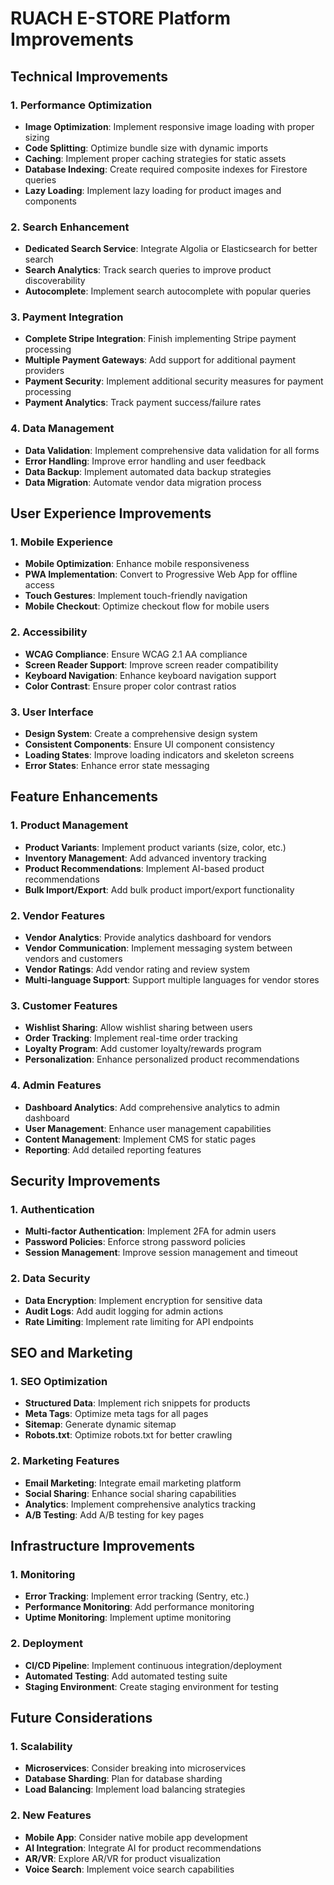 # RUACH E-STORE Platform Improvements

## Technical Improvements

### 1. Performance Optimization
- **Image Optimization**: Implement responsive image loading with proper sizing
- **Code Splitting**: Optimize bundle size with dynamic imports
- **Caching**: Implement proper caching strategies for static assets
- **Database Indexing**: Create required composite indexes for Firestore queries
- **Lazy Loading**: Implement lazy loading for product images and components

### 2. Search Enhancement
- **Dedicated Search Service**: Integrate Algolia or Elasticsearch for better search
- **Search Analytics**: Track search queries to improve product discoverability
- **Autocomplete**: Implement search autocomplete with popular queries

### 3. Payment Integration
- **Complete Stripe Integration**: Finish implementing Stripe payment processing
- **Multiple Payment Gateways**: Add support for additional payment providers
- **Payment Security**: Implement additional security measures for payment processing
- **Payment Analytics**: Track payment success/failure rates

### 4. Data Management
- **Data Validation**: Implement comprehensive data validation for all forms
- **Error Handling**: Improve error handling and user feedback
- **Data Backup**: Implement automated data backup strategies
- **Data Migration**: Automate vendor data migration process

## User Experience Improvements

### 1. Mobile Experience
- **Mobile Optimization**: Enhance mobile responsiveness
- **PWA Implementation**: Convert to Progressive Web App for offline access
- **Touch Gestures**: Implement touch-friendly navigation
- **Mobile Checkout**: Optimize checkout flow for mobile users

### 2. Accessibility
- **WCAG Compliance**: Ensure WCAG 2.1 AA compliance
- **Screen Reader Support**: Improve screen reader compatibility
- **Keyboard Navigation**: Enhance keyboard navigation support
- **Color Contrast**: Ensure proper color contrast ratios

### 3. User Interface
- **Design System**: Create a comprehensive design system
- **Consistent Components**: Ensure UI component consistency
- **Loading States**: Improve loading indicators and skeleton screens
- **Error States**: Enhance error state messaging

## Feature Enhancements

### 1. Product Management
- **Product Variants**: Implement product variants (size, color, etc.)
- **Inventory Management**: Add advanced inventory tracking
- **Product Recommendations**: Implement AI-based product recommendations
- **Bulk Import/Export**: Add bulk product import/export functionality

### 2. Vendor Features
- **Vendor Analytics**: Provide analytics dashboard for vendors
- **Vendor Communication**: Implement messaging system between vendors and customers
- **Vendor Ratings**: Add vendor rating and review system
- **Multi-language Support**: Support multiple languages for vendor stores

### 3. Customer Features
- **Wishlist Sharing**: Allow wishlist sharing between users
- **Order Tracking**: Implement real-time order tracking
- **Loyalty Program**: Add customer loyalty/rewards program
- **Personalization**: Enhance personalized product recommendations

### 4. Admin Features
- **Dashboard Analytics**: Add comprehensive analytics to admin dashboard
- **User Management**: Enhance user management capabilities
- **Content Management**: Implement CMS for static pages
- **Reporting**: Add detailed reporting features

## Security Improvements

### 1. Authentication
- **Multi-factor Authentication**: Implement 2FA for admin users
- **Password Policies**: Enforce strong password policies
- **Session Management**: Improve session management and timeout

### 2. Data Security
- **Data Encryption**: Implement encryption for sensitive data
- **Audit Logs**: Add audit logging for admin actions
- **Rate Limiting**: Implement rate limiting for API endpoints

## SEO and Marketing

### 1. SEO Optimization
- **Structured Data**: Implement rich snippets for products
- **Meta Tags**: Optimize meta tags for all pages
- **Sitemap**: Generate dynamic sitemap
- **Robots.txt**: Optimize robots.txt for better crawling

### 2. Marketing Features
- **Email Marketing**: Integrate email marketing platform
- **Social Sharing**: Enhance social sharing capabilities
- **Analytics**: Implement comprehensive analytics tracking
- **A/B Testing**: Add A/B testing for key pages

## Infrastructure Improvements

### 1. Monitoring
- **Error Tracking**: Implement error tracking (Sentry, etc.)
- **Performance Monitoring**: Add performance monitoring
- **Uptime Monitoring**: Implement uptime monitoring

### 2. Deployment
- **CI/CD Pipeline**: Implement continuous integration/deployment
- **Automated Testing**: Add automated testing suite
- **Staging Environment**: Create staging environment for testing

## Future Considerations

### 1. Scalability
- **Microservices**: Consider breaking into microservices
- **Database Sharding**: Plan for database sharding
- **Load Balancing**: Implement load balancing strategies

### 2. New Features
- **Mobile App**: Consider native mobile app development
- **AI Integration**: Integrate AI for product recommendations
- **AR/VR**: Explore AR/VR for product visualization
- **Voice Search**: Implement voice search capabilities